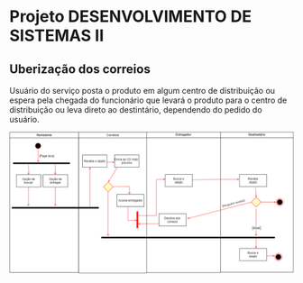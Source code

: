 # Projeto DESENVOLVIMENTO DE SISTEMAS II

## Uberização dos correios

Usuário do serviço posta o produto em algum centro de distribuição ou espera pela chegada do funcionário que levará o produto para o centro de distribuição ou leva direto ao destintário, dependendo do pedido do usuário.

![Diagrama](https://github.com/henriquehiga/uberizacaocorreios/blob/main/Diagrama%20de%20atividades%20-%20Correios_Grupo%20BH.png?raw=true)
